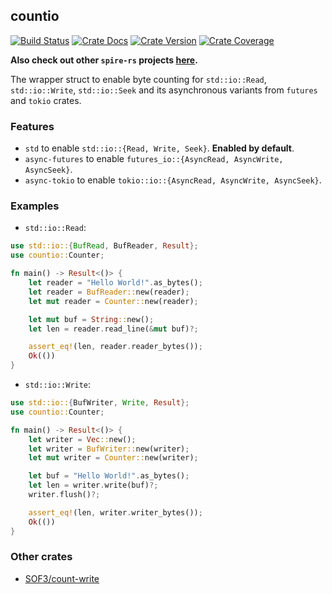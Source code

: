 ## countio

[![Build Status][action-badge]][action-url]
[![Crate Docs][docs-badge]][docs-url]
[![Crate Version][crates-badge]][crates-url]
[![Crate Coverage][coverage-badge]][coverage-url]

**Also check out other `spire-rs` projects
[here](https://github.com/spire-rs).**

[action-badge]: https://img.shields.io/github/actions/workflow/status/spire-rs/kit/build.yaml?branch=main&label=build&logo=github&style=flat-square
[action-url]: https://github.com/spire-rs/kit/actions/workflows/build.yaml
[crates-badge]: https://img.shields.io/crates/v/countio.svg?logo=rust&style=flat-square
[crates-url]: https://crates.io/crates/countio
[docs-badge]: https://img.shields.io/docsrs/countio?logo=Docs.rs&style=flat-square
[docs-url]: http://docs.rs/countio
[coverage-badge]: https://img.shields.io/codecov/c/github/spire-rs/kit?logo=codecov&logoColor=white&style=flat-square
[coverage-url]: https://app.codecov.io/gh/spire-rs/kit

The wrapper struct to enable byte counting for `std::io::Read`,
`std::io::Write`, `std::io::Seek` and its asynchronous variants from `futures`
and `tokio` crates.

### Features

- `std` to enable `std::io::{Read, Write, Seek}`. **Enabled by default**.
- `async-futures` to enable `futures_io::{AsyncRead, AsyncWrite, AsyncSeek}`.
- `async-tokio` to enable `tokio::io::{AsyncRead, AsyncWrite, AsyncSeek}`.

### Examples

- `std::io::Read`:

```rust
use std::io::{BufRead, BufReader, Result};
use countio::Counter;

fn main() -> Result<()> {
    let reader = "Hello World!".as_bytes();
    let reader = BufReader::new(reader);
    let mut reader = Counter::new(reader);

    let mut buf = String::new();
    let len = reader.read_line(&mut buf)?;

    assert_eq!(len, reader.reader_bytes());
    Ok(())
}
```

- `std::io::Write`:

```rust
use std::io::{BufWriter, Write, Result};
use countio::Counter;

fn main() -> Result<()> {
    let writer = Vec::new();
    let writer = BufWriter::new(writer);
    let mut writer = Counter::new(writer);

    let buf = "Hello World!".as_bytes();
    let len = writer.write(buf)?;
    writer.flush()?;

    assert_eq!(len, writer.writer_bytes());
    Ok(())
}
```

### Other crates

- [SOF3/count-write](https://crates.io/crates/count-write)
